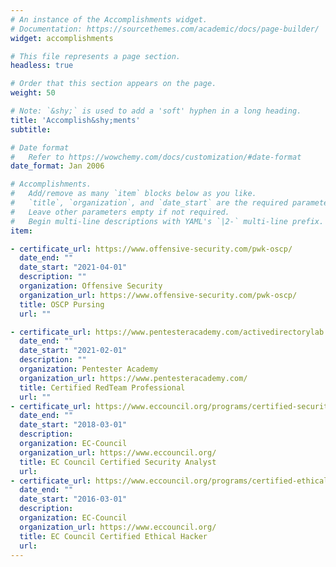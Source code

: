 ```yaml
---
# An instance of the Accomplishments widget.
# Documentation: https://sourcethemes.com/academic/docs/page-builder/
widget: accomplishments

# This file represents a page section.
headless: true

# Order that this section appears on the page.
weight: 50

# Note: `&shy;` is used to add a 'soft' hyphen in a long heading.
title: 'Accomplish&shy;ments'
subtitle:

# Date format
#   Refer to https://wowchemy.com/docs/customization/#date-format
date_format: Jan 2006

# Accomplishments.
#   Add/remove as many `item` blocks below as you like.
#   `title`, `organization`, and `date_start` are the required parameters.
#   Leave other parameters empty if not required.
#   Begin multi-line descriptions with YAML's `|2-` multi-line prefix.
item:

- certificate_url: https://www.offensive-security.com/pwk-oscp/
  date_end: ""
  date_start: "2021-04-01"
  description: ""
  organization: Offensive Security
  organization_url: https://www.offensive-security.com/pwk-oscp/
  title: OSCP Pursing
  url: ""

- certificate_url: https://www.pentesteracademy.com/activedirectorylab
  date_end: ""
  date_start: "2021-02-01"
  description: ""
  organization: Pentester Academy
  organization_url: https://www.pentesteracademy.com/
  title: Certified RedTeam Professional
  url: ""
- certificate_url: https://www.eccouncil.org/programs/certified-security-analyst-ecsa/
  date_end: ""
  date_start: "2018-03-01"
  description: 
  organization: EC-Council
  organization_url: https://www.eccouncil.org/
  title: EC Council Certified Security Analyst
  url:
- certificate_url: https://www.eccouncil.org/programs/certified-ethical-hacker-ceh/
  date_end: ""
  date_start: "2016-03-01"
  description: 
  organization: EC-Council
  organization_url: https://www.eccouncil.org/
  title: EC Council Certified Ethical Hacker
  url:
---
```

